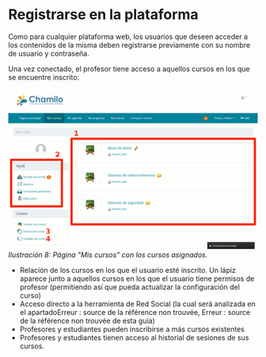 # Registrarse en la plataforma

Como para cualquier plataforma web, los usuarios que deseen acceder a los contenidos de la misma deben registrarse previamente con su nombre de usuario y contraseña.

Una vez conectado, el profesor tiene acceso a aquellos cursos en los que se encuentre inscrito:

![](../.gitbook/assets/images270%20%282%29.png)_Ilustración 8: Página "Mis cursos" con los cursos asignados._

* Relación de los cursos en los que el usuario esté inscrito. Un lápiz aparece junto a aquellos cursos en los que el usuario tiene permisos de profesor \(permitiendo así que pueda actualizar la configuración del curso\)
* Acceso directo a la herramienta de Red Social \(la cual será analizada en el apartadoErreur : source de la référence non trouvée, Erreur : source de la référence non trouvée de esta guía\)
* Profesores y estudiantes pueden inscribirse a más cursos existentes
* Profesores y estudiantes tienen acceso al historial de sesiones de sus cursos.

